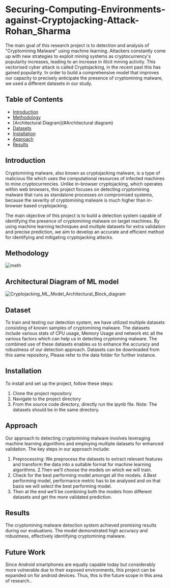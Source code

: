 # Securing-Computing-Environments-against-Cryptojacking-Attack-Rohan_Sharma


The main goal of this research project is to detection and analysis of "Cryptomining Malware" using machine learning. Attackers constantly come up with new strategies to exploit mining systems as cryptocurrency's popularity increases, leading to an increase in illicit mining activity. This vectorised cyber attack is called Cryptojacking, in the recent past this has gained popularity. In order to build a comprehensive model that improves our capacity to precisely anticipate the presence of cryptomining malware, we used a different datasets in our study.

## Table of Contents

- [Introduction](#introduction)
- [Methodology](#Methodology)
- [Architectural Diagram](#Architectural diagram)
- [Datasets](#dataset)
- [Installation](#installation)
- [Approach](#approach)
- [Results](#results)
## Introduction

Cryptomining malware, also known as cryptojacking malware, is a type of malicious file which uses the computational resources of infected machines to mine cryptocurrencies. Unlike in-browser cryptojacking, which operates within web browsers, this project focuses on detecting cryptomining malware that runs as standalone processes on compromised systems, because the severity of cryptomining malware is much higher than in-browser based cryptojacking.

The main objective of this project is to build a detection system capable of identifying the presence of cryptomining malware on target machines. By using machine learning techniques and multiple datasets for extra validation and precise prediction, we aim to develop an accurate and efficient method for identifying and mitigating cryptojacking attacks.

## Methodology

![meth](https://github.com/AmritaCSN/Securing-Computing-Environments-against-Cryptojacking-Attack-Rohan_Sharma/assets/26691240/9204beb9-eb8a-4a0b-85fc-62842839b891)


## Architectural Diagram of ML model

![Cryptojacking_ML_Model_Architectural_Block_diagram](https://github.com/AmritaCSN/Securing-Computing-Environments-against-Cryptojacking-Attack-Rohan_Sharma/assets/26691240/8f120327-eb52-4171-ba74-bcff3a118e01)

## Dataset

To train and testing our detection system, we have utilized multiple datasets consisting of known samples of cryptomining malware. The datasets include various stats of CPU usage, Memory Usage and network etc all the various factors which can help us in detecting cryptoming malware. The combined use of these datasets enables us to enhance the accuracy and robustness of our detection approach.
Datasets can be downloaded from this same repository, Please refer to the data folder for further instance.

## Installation

To install and set up the project, follow these steps:

1. Clone the project repository
2. Navigate to the project directory
3. From the source code directory, directly run the ipynb file.
Note: The datasets should be in the same directory.

## Approach

Our approach to detecting cryptomining malware involves leveraging machine learning algorithms and employing multiple datasets for enhanced validation. The key steps in our approach include:

1. Preprocessing: We preprocess the datasets to extract relevant features and transform the data into a suitable format for machine learning algorithms.
2.Then we’ll choose the models on which we will train.
3. Check for the best performing model amongst all the models.
4.Best performing model, performance metric has to be analysed and on that basis we will select the best performing model.
3. Then at the end we’ll be combining both the models from different datasets and get the more validated prediction.  

## Results

The cryptomining malware detection system achieved promising results during our evaluations. The model demonstrated high accuracy and robustness, effectively identifying cryptomining malware.

## Future Work 
Since Android smartphones are equally capable today but considerably more vulnerable due to their exposed environments, this project can be expanded on for android devices. Thus, this is the future scope in this area of research..
